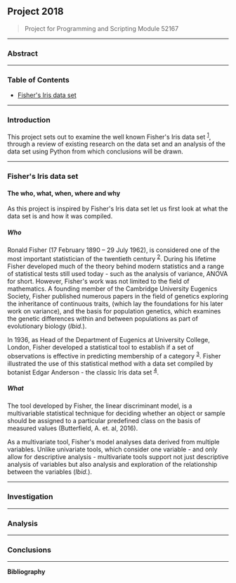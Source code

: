 ## Project 2018
> Project for Programming and Scripting Module 52167
---
### Abstract
---
### Table of Contents

- [Fisher's Iris data set](https://github.com/SharonNicG/Project-2018/tree/master/fishers_iris_data_set)

---
### Introduction

This project sets out to examine the well known Fisher's Iris data set <sup>[1](http://archive.ics.uci.edu/ml/datasets/Iris)</sup>, through a review of existing research on the data set and an analysis of the data set using Python from which conclusions will be drawn.

---
### Fisher's Iris data set

#### The who, what, when, where and why

As this project is inspired by Fisher's Iris data set let us first look at what the data set is and how it was compiled.

##### Who

Ronald Fisher (17 February 1890 – 29 July 1962), is considered one of the most important statistician of the twentieth century <sup>[2](https://doi.org/10.1093/ref:odnb/33146)</sup>. During his lifetime Fisher developed much of the theory behind modern statistics and a range of statistical tests still used today - such as the analysis of variance, ANOVA for short. However, Fisher's work was not limited to the field of mathematics. A founding member of the Cambridge University Eugenics Society, Fisher published numerous papers in the field of genetics exploring the inheritance of continuous traits, (which lay the foundations for his later work on variance), and the basis for population genetics, which examines the genetic differences within and between populations as part of evolutionary biology (*Ibid.*). 

In 1936, as Head of the Department of Eugenics at University College, London, Fisher developed a statistical tool to establish if a set of observations is effective in predicting membership of a category <sup>[3](https://onlinelibrary.wiley.com/doi/abs/10.1111/j.1469-1809.1936.tb02137.x)</sup>. Fisher illustrated the use of this statistical method with a data set compiled by botanist Edgar Anderson - the classic Iris data set <sup>[4](http://www.jstor.org/stable/2394164)</sup>.

##### What

The tool developed by Fisher, the linear discriminant model, is a multivariable statistical technique for deciding whether an object or sample should be assigned to a particular predefined class on the basis of measured values (Butterfield, A. et. al, 2016).

As a multivariate tool, Fisher's model analyses data derived from multiple variables. Unlike univariate tools, which consider one variable - and only allow for descriptive analysis - multivariate tools support not just descriptive analysis of variables but also analysis and exploration of the relationship between the variables (*Ibid.*).

---
### Investigation
---
### Analysis
---
### Conclusions
---
**Bibliography**
